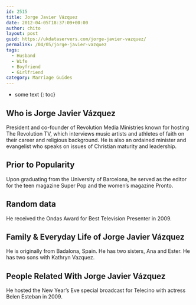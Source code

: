 ```yaml
---
id: 2515
title: Jorge Javier Vázquez
date: 2012-04-05T18:37:09+00:00
author: chito
layout: post
guid: https://ukdataservers.com/jorge-javier-vazquez/
permalink: /04/05/jorge-javier-vazquez
tags:
  - Husband
  - Wife
  - Boyfriend
  - Girlfriend
category: Marriage Guides
---
```


* some text
{: toc}
          
          
## Who is  Jorge Javier Vázquez
                  
                  
                  
President and co-founder of Revolution Media Ministries known for hosting The Revolution TV, which interviews music artists and athletes of faith on their career and religious background. He is also an ordained minister and evangelist who speaks on issues of Christian maturity and leadership.
                  
                
                
                
## Prior to Popularity 
                  
                  
                  
Upon graduating from the University of Barcelona, he served as the editor for the teen magazine Super Pop and the women&#8217;s magazine Pronto.
                  
                
                
                
## Random data 
                  
                  
                  
He received the Ondas Award for Best Television Presenter in 2009.
                  
                
                
                
## Family & Everyday Life of Jorge Javier Vázquez
                  
                  
                  
He is originally from Badalona, Spain. He has two sisters, Ana and Ester. He has two sons with Kathryn Vazquez.
                  
                
                
                
## People Related With  Jorge Javier Vázquez
                  
                  
                  
He hosted the New Year&#8217;s Eve special broadcast for Telecino with actress Belen Esteban in 2009.
                  
                
              
            
          
          
          
    
    
  
